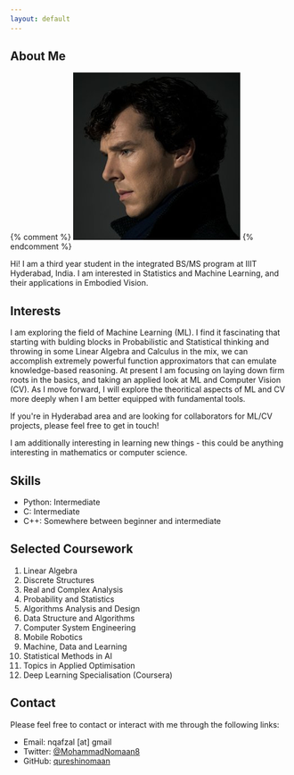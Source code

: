 ```yaml
---
layout: default
---
```


## About Me

{% comment %}  <img class="profile-picture" src="sherlock.jpg">
{% endcomment %}

Hi! I am a third year student in the integrated BS/MS program at IIIT Hyderabad, India. I am interested in Statistics and Machine Learning, and their applications in Embodied Vision.

## Interests

I am exploring the field of Machine Learning (ML). I find it fascinating that starting with bulding blocks in Probabilistic and Statistical thinking and throwing in some Linear Algebra and Calculus in the mix, we can accomplish extremely powerful function approximators that can emulate knowledge-based reasoning. At present I am focusing on laying down firm roots in the basics, and taking an applied look at ML and Computer Vision (CV). As I move forward, I will explore the theoritical aspects of ML and CV more deeply when I am better equipped with fundamental tools.

If you're in Hyderabad area and are looking for collaborators for ML/CV projects, please feel free to get in touch!

I am additionally interesting in learning new things - this could be anything interesting in mathematics or computer science.

## Skills
* Python: Intermediate
* C:    Intermediate
* C++:    Somewhere between beginner and intermediate

## Selected Coursework

1. Linear Algebra
2. Discrete Structures
3. Real and Complex Analysis
4. Probability and Statistics
5. Algorithms Analysis and Design
6. Data Structure and Algorithms
7. Computer System Engineering
8. Mobile Robotics
9. Machine, Data and Learning
10. Statistical Methods in AI
11. Topics in Applied Optimisation
12. Deep Learning Specialisation (Coursera)

## Contact
Please feel free to contact or interact with me through the following links:

* Email: nqafzal [at] gmail
* Twitter: [@MohammadNomaan8](https://twitter.com/MohammadNomaan8)
* GitHub: [qureshinomaan](github.com/qureshinomaan)

